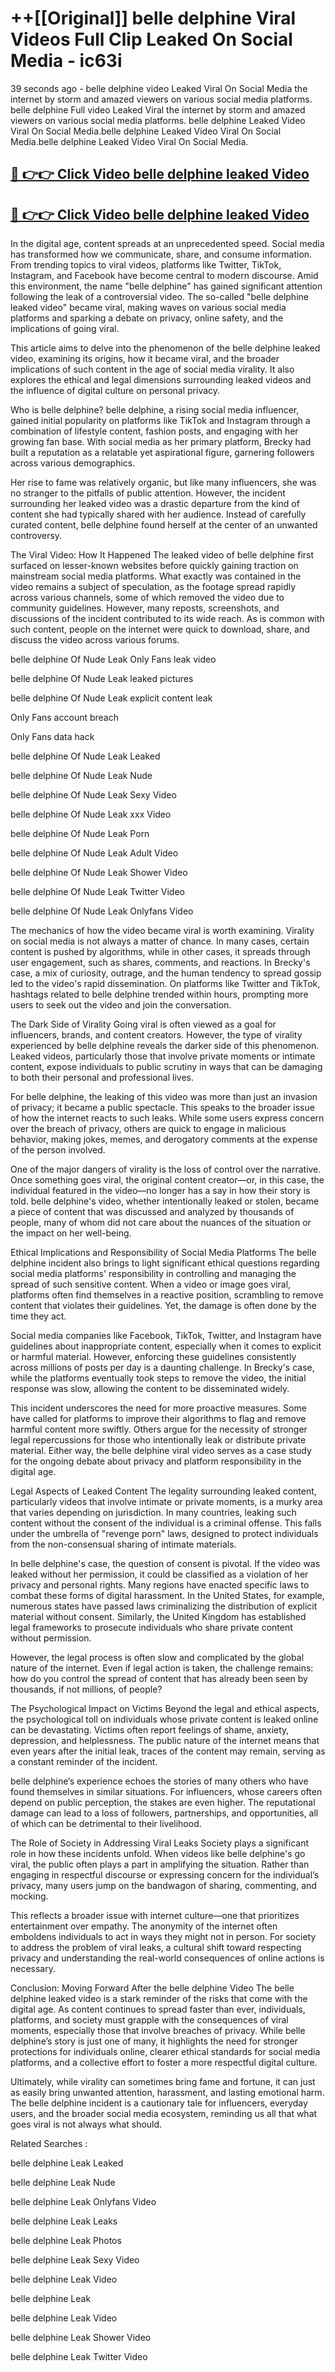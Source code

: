 # ++[[Original]] belle delphine Viral Videos Full Clip Leaked On Social Media - ic63i<br>

39 seconds ago - belle delphine video Leaked Viral On Social Media the internet by storm and amazed viewers on various social media platforms.
belle delphine Full video Leaked Viral the internet by storm and amazed viewers on various social media platforms. belle delphine Leaked Video Viral On Social Media.belle delphine Leaked Video Viral On Social Media.belle delphine Leaked Video Viral On Social Media.<br>


## [🔴 👉👉 Click Video belle delphine leaked Video ](https://onlyclips.site?title=belle_delphine&ref=git)

## [🔴 👉👉 Click Video belle delphine leaked Video ](https://onlyclips.site?title=belle_delphine&ref=git)

In the digital age, content spreads at an unprecedented speed. Social media has transformed how we communicate, share, and consume information. From trending topics to viral videos, platforms like Twitter, TikTok, Instagram, and Facebook have become central to modern discourse. Amid this environment, the name "belle delphine" has gained significant attention following the leak of a controversial video. The so-called "belle delphine leaked video" became viral, making waves on various social media platforms and sparking a debate on privacy, online safety, and the implications of going viral.

This article aims to delve into the phenomenon of the belle delphine leaked video, examining its origins, how it became viral, and the broader implications of such content in the age of social media virality. It also explores the ethical and legal dimensions surrounding leaked videos and the influence of digital culture on personal privacy.

Who is belle delphine?
belle delphine, a rising social media influencer, gained initial popularity on platforms like TikTok and Instagram through a combination of lifestyle content, fashion posts, and engaging with her growing fan base. With social media as her primary platform, Brecky had built a reputation as a relatable yet aspirational figure, garnering followers across various demographics.

Her rise to fame was relatively organic, but like many influencers, she was no stranger to the pitfalls of public attention. However, the incident surrounding her leaked video was a drastic departure from the kind of content she had typically shared with her audience. Instead of carefully curated content, belle delphine found herself at the center of an unwanted controversy.

The Viral Video: How It Happened
The leaked video of belle delphine first surfaced on lesser-known websites before quickly gaining traction on mainstream social media platforms. What exactly was contained in the video remains a subject of speculation, as the footage spread rapidly across various channels, some of which removed the video due to community guidelines. However, many reposts, screenshots, and discussions of the incident contributed to its wide reach. As is common with such content, people on the internet were quick to download, share, and discuss the video across various forums.

belle delphine Of Nude Leak Only Fans leak video

belle delphine Of Nude Leak leaked pictures

belle delphine Of Nude Leak explicit content leak

Only Fans account breach

Only Fans data hack

belle delphine Of Nude Leak Leaked

belle delphine Of Nude Leak Nude

belle delphine Of Nude Leak Sexy Video

belle delphine Of Nude Leak xxx Video

belle delphine Of Nude Leak Porn

belle delphine Of Nude Leak Adult Video

belle delphine Of Nude Leak Shower Video

belle delphine Of Nude Leak Twitter Video

belle delphine Of Nude Leak Onlyfans Video

The mechanics of how the video became viral is worth examining. Virality on social media is not always a matter of chance. In many cases, certain content is pushed by algorithms, while in other cases, it spreads through user engagement, such as shares, comments, and reactions. In Brecky's case, a mix of curiosity, outrage, and the human tendency to spread gossip led to the video's rapid dissemination. On platforms like Twitter and TikTok, hashtags related to belle delphine trended within hours, prompting more users to seek out the video and join the conversation.

The Dark Side of Virality
Going viral is often viewed as a goal for influencers, brands, and content creators. However, the type of virality experienced by belle delphine reveals the darker side of this phenomenon. Leaked videos, particularly those that involve private moments or intimate content, expose individuals to public scrutiny in ways that can be damaging to both their personal and professional lives.

For belle delphine, the leaking of this video was more than just an invasion of privacy; it became a public spectacle. This speaks to the broader issue of how the internet reacts to such leaks. While some users express concern over the breach of privacy, others are quick to engage in malicious behavior, making jokes, memes, and derogatory comments at the expense of the person involved.

One of the major dangers of virality is the loss of control over the narrative. Once something goes viral, the original content creator—or, in this case, the individual featured in the video—no longer has a say in how their story is told. belle delphine's video, whether intentionally leaked or stolen, became a piece of content that was discussed and analyzed by thousands of people, many of whom did not care about the nuances of the situation or the impact on her well-being.

Ethical Implications and Responsibility of Social Media Platforms
The belle delphine incident also brings to light significant ethical questions regarding social media platforms' responsibility in controlling and managing the spread of such sensitive content. When a video or image goes viral, platforms often find themselves in a reactive position, scrambling to remove content that violates their guidelines. Yet, the damage is often done by the time they act.

Social media companies like Facebook, TikTok, Twitter, and Instagram have guidelines about inappropriate content, especially when it comes to explicit or harmful material. However, enforcing these guidelines consistently across millions of posts per day is a daunting challenge. In Brecky's case, while the platforms eventually took steps to remove the video, the initial response was slow, allowing the content to be disseminated widely.

This incident underscores the need for more proactive measures. Some have called for platforms to improve their algorithms to flag and remove harmful content more swiftly. Others argue for the necessity of stronger legal repercussions for those who intentionally leak or distribute private material. Either way, the belle delphine viral video serves as a case study for the ongoing debate about privacy and platform responsibility in the digital age.

Legal Aspects of Leaked Content
The legality surrounding leaked content, particularly videos that involve intimate or private moments, is a murky area that varies depending on jurisdiction. In many countries, leaking such content without the consent of the individual is a criminal offense. This falls under the umbrella of "revenge porn" laws, designed to protect individuals from the non-consensual sharing of intimate materials.

In belle delphine's case, the question of consent is pivotal. If the video was leaked without her permission, it could be classified as a violation of her privacy and personal rights. Many regions have enacted specific laws to combat these forms of digital harassment. In the United States, for example, numerous states have passed laws criminalizing the distribution of explicit material without consent. Similarly, the United Kingdom has established legal frameworks to prosecute individuals who share private content without permission.

However, the legal process is often slow and complicated by the global nature of the internet. Even if legal action is taken, the challenge remains: how do you control the spread of content that has already been seen by thousands, if not millions, of people?

The Psychological Impact on Victims
Beyond the legal and ethical aspects, the psychological toll on individuals whose private content is leaked online can be devastating. Victims often report feelings of shame, anxiety, depression, and helplessness. The public nature of the internet means that even years after the initial leak, traces of the content may remain, serving as a constant reminder of the incident.

belle delphine’s experience echoes the stories of many others who have found themselves in similar situations. For influencers, whose careers often depend on public perception, the stakes are even higher. The reputational damage can lead to a loss of followers, partnerships, and opportunities, all of which can be detrimental to their livelihood.

The Role of Society in Addressing Viral Leaks
Society plays a significant role in how these incidents unfold. When videos like belle delphine's go viral, the public often plays a part in amplifying the situation. Rather than engaging in respectful discourse or expressing concern for the individual’s privacy, many users jump on the bandwagon of sharing, commenting, and mocking.

This reflects a broader issue with internet culture—one that prioritizes entertainment over empathy. The anonymity of the internet often emboldens individuals to act in ways they might not in person. For society to address the problem of viral leaks, a cultural shift toward respecting privacy and understanding the real-world consequences of online actions is necessary.

Conclusion: Moving Forward After the belle delphine Video
The belle delphine leaked video is a stark reminder of the risks that come with the digital age. As content continues to spread faster than ever, individuals, platforms, and society must grapple with the consequences of viral moments, especially those that involve breaches of privacy. While belle delphine’s story is just one of many, it highlights the need for stronger protections for individuals online, clearer ethical standards for social media platforms, and a collective effort to foster a more respectful digital culture.

Ultimately, while virality can sometimes bring fame and fortune, it can just as easily bring unwanted attention, harassment, and lasting emotional harm. The belle delphine incident is a cautionary tale for influencers, everyday users, and the broader social media ecosystem, reminding us all that what goes viral is not always what should.

Related Searches :

belle delphine Leak Leaked

belle delphine Leak Nude

belle delphine Leak Onlyfans Video

belle delphine Leak Leaks

belle delphine Leak Photos

belle delphine Leak Sexy Video

belle delphine Leak Video

belle delphine Leak

belle delphine Leak Video

belle delphine Leak Shower Video

belle delphine Leak Twitter Video

